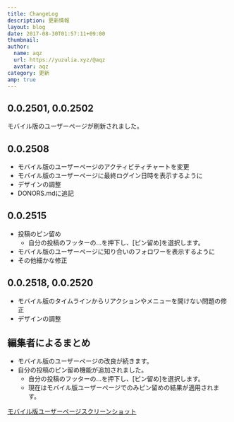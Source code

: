 ```yaml
---
title: ChangeLog
description: 更新情報
layout: blog
date: 2017-08-30T01:57:11+09:00
thumbnail: 
author:
  name: aqz
  url: https://yuzulia.xyz/@aqz
  avatar: aqz
category: 更新
amp: true
---
```


## 0.0.2501, 0.0.2502
モバイル版のユーザーページが刷新されました。

## 0.0.2508
- モバイル版のユーザーページのアクティビティチャートを変更
- モバイル版のユーザーページに最終ログイン日時を表示するように
- デザインの調整
- DONORS.mdに追記

## 0.0.2515
- 投稿のピン留め
  * 自分の投稿のフッターの...を押下し、[ピン留め]を選択します。
- モバイル版のユーザーページに知り合いのフォロワーを表示するように
- その他細かな修正

## 0.0.2518, 0.0.2520
- モバイル版のタイムラインからリアクションやメニューを開けない問題の修正
- デザインの調整

## 編集者によるまとめ
- モバイル版のユーザーページの改良が続きます。
- 自分の投稿のピン留め機能が追加されました。
  * 自分の投稿のフッターの...を押下し、[ピン留め]を選択します。
  * 現在はモバイル版ユーザーページでのみピン留めの結果が適用されます。

[モバイル版ユーザーページスクリーンショット](https://s3.arkjp.net/misskey/drive/c12c21ca-baf1-4a26-b206-5d172912627d/d72b0913bbb71.png)
